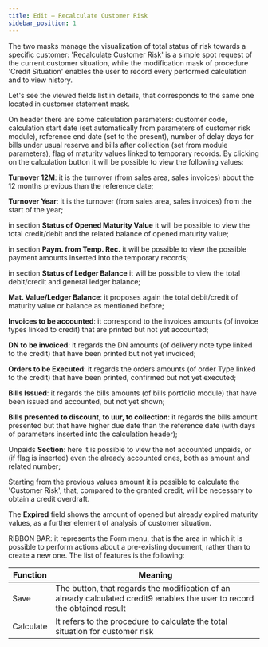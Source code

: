 ```yaml
---
title: Edit – Recalculate Customer Risk
sidebar_position: 1
---
```


The two masks manage the visualization of total status of risk towards a specific customer: 'Recalculate Customer Risk' is a simple spot request of the current customer situation, while the modification mask of procedure 'Credit Situation' enables the user to record every performed calculation and to view history.

Let's see the viewed fields list in details, that corresponds to the same one located in customer statement mask.

On header there are some calculation parameters: customer code, calculation start date (set automatically from parameters of customer risk module), reference end date (set to the present), number of delay days for bills under usual reserve and bills after collection (set from module parameters), flag of maturity values linked to temporary records. By clicking on the calculation button it will be possible to view the following values:

**Turnover 12M**: it is the turnover (from sales area, sales invoices) about the 12 months previous than the reference date;

**Turnover Year**: it is the turnover (from sales area, sales invoices) from the start of the year;

in section **Status of Opened Maturity Value** it will be possible to view the total credit/debit and the related balance of opened maturity value;

in section **Paym. from Temp. Rec.** it will be possible to view the possible payment amounts inserted into the temporary records;

in section **Status of Ledger Balance** it will be possible to view the total debit/credit and general ledger balance;

**Mat. Value/Ledger Balance**: it proposes again the total debit/credit of maturity value or balance as mentioned before;

**Invoices to be accounted**: it correspond to the invoices amounts (of invoice types linked to credit) that are printed but not yet accounted;

**DN to be invoiced**: it regards the DN amounts (of delivery note type linked to the credit) that have been printed but not yet invoiced;

**Orders to be Executed**: it regards the orders amounts (of order Type linked to the credit) that have been printed, confirmed but not yet executed;

**Bills Issued**: it regards the bills amounts (of bills portfolio module) that have been issued and accounted, but not yet shown;

**Bills presented to discount, to uur, to collection**: it regards the bills amount presented but that have higher due date than the reference date (with days of parameters inserted into the calculation header);

Unpaids **Section**: here it is possible to view the not accounted unpaids, or (if flag is inserted) even the already accounted ones, both as amount and related number;

Starting from the previous values amount it is possible to calculate the 'Customer Risk', that, compared to the granted credit, will be necessary to obtain a credit overdraft.

The **Expired** field shows the amount of opened but already expired maturity values, as a further element of analysis of customer situation.

RIBBON BAR: it represents the Form menu, that is the area in which it is possible to perform actions about a pre-existing document, rather than to create a new one. The list of features is the following:



| Function | Meaning |
| --- | --- |
| Save | The button, that regards the modification of an already calculated credit9 enables the user to record the obtained result |
| Calculate | It refers to the procedure to calculate the total situation for customer risk |






